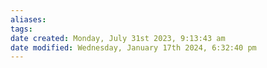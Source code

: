 ```yaml
---
aliases: 
tags: 
date created: Monday, July 31st 2023, 9:13:43 am
date modified: Wednesday, January 17th 2024, 6:32:40 pm
---
```

